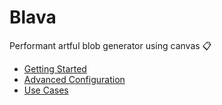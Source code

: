 <Blava/>

# Blava

Performant artful blob generator using canvas 📋

- [Getting Started](./guide/getting_started.md)
- [Advanced Configuration](./guide/advanced_configuration.md)
- [Use Cases](./guide/use_cases.md)
